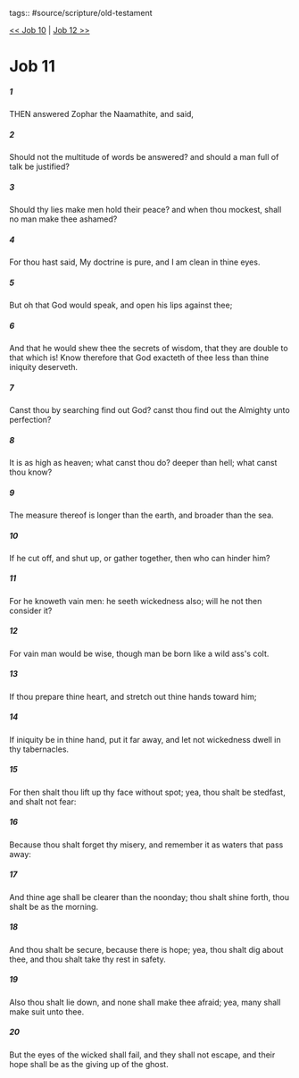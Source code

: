 tags:: #source/scripture/old-testament

[<< Job 10](/Old_Testament/18_Job/Job_10.md) | [Job 12 >>](/Old_Testament/18_Job/Job_12.md)

# Job 11

##### 1

THEN answered Zophar the Naamathite, and said,

##### 2

Should not the multitude of words be answered? and should a man full of talk be justified?

##### 3

Should thy lies make men hold their peace? and when thou mockest, shall no man make thee ashamed?

##### 4

For thou hast said, My doctrine is pure, and I am clean in thine eyes.

##### 5

But oh that God would speak, and open his lips against thee;

##### 6

And that he would shew thee the secrets of wisdom, that they are double to that which is! Know therefore that God exacteth of thee less than thine iniquity deserveth.

##### 7

Canst thou by searching find out God? canst thou find out the Almighty unto perfection?

##### 8

It is as high as heaven; what canst thou do? deeper than hell; what canst thou know?

##### 9

The measure thereof is longer than the earth, and broader than the sea.

##### 10

If he cut off, and shut up, or gather together, then who can hinder him?

##### 11

For he knoweth vain men: he seeth wickedness also; will he not then consider it?

##### 12

For vain man would be wise, though man be born like a wild ass's colt.

##### 13

If thou prepare thine heart, and stretch out thine hands toward him;

##### 14

If iniquity be in thine hand, put it far away, and let not wickedness dwell in thy tabernacles.

##### 15

For then shalt thou lift up thy face without spot; yea, thou shalt be stedfast, and shalt not fear:

##### 16

Because thou shalt forget thy misery, and remember it as waters that pass away:

##### 17

And thine age shall be clearer than the noonday; thou shalt shine forth, thou shalt be as the morning.

##### 18

And thou shalt be secure, because there is hope; yea, thou shalt dig about thee, and thou shalt take thy rest in safety.

##### 19

Also thou shalt lie down, and none shall make thee afraid; yea, many shall make suit unto thee.

##### 20

But the eyes of the wicked shall fail, and they shall not escape, and their hope shall be as the giving up of the ghost.
